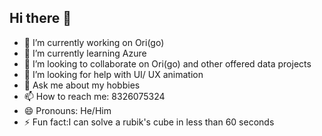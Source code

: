 ## Hi there 👋
- 🔭 I’m currently working on Ori(go)
- 🌱 I’m currently learning Azure
- 👯 I’m looking to collaborate on Ori(go) and other offered data projects
- 🤔 I’m looking for help with UI/ UX animation
- 💬 Ask me about my hobbies 
- 📫 How to reach me: 8326075324
- 😄 Pronouns: He/Him
- ⚡ Fun fact:I can solve a rubik's cube in less than 60 seconds 
<!--
**Rxbrooks15/Rxbrooks15** is a ✨ _special_ ✨ repository because its `README.md` (this file) appears on your GitHub profile.

Here are some ideas to get you started:


-->
